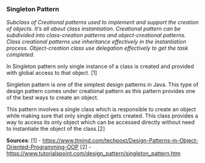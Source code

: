 <h3>Singleton Pattern</h3>
<p><i>
Subclass of Creational patterns used to implement and support the creation of objects. It’s all about class instantiation.
Creational pattern can be subdivided into class-creation patterns and object-creational patterns.
Class creational patterns use inheritance effectively in the instantiation process.
Object-creation class use delegation effectively to get the task completed.</i></p>

<p>
In Singleton pattern only single instance of a class is created and provided with global access to that object. [1]

Singleton pattern is one of the simplest design patterns in Java. This type of design pattern comes under creational pattern as this pattern provides one of the best ways to create an object.

This pattern involves a single class which is responsible to create an object while making sure that only single object gets created.
This class provides a way to access its only object which can be accessed directly without need to instantiate the object of the class.[2]
</p>

<b>Sources</b>:
[1] - https://www.ttmind.com/techpost/Design-Patterns-in-Object-Oriented-Programming-OOP
[2] - https://www.tutorialspoint.com/design_pattern/singleton_pattern.htm
